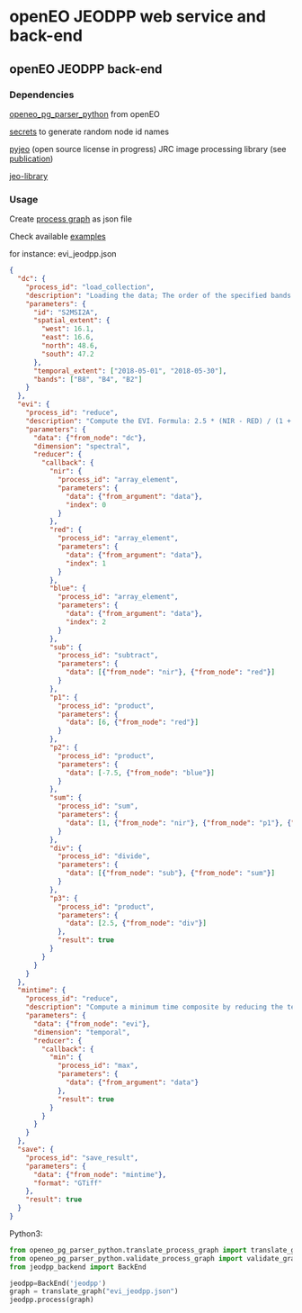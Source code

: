 # openEO JEODPP web service and back-end

## openEO JEODPP back-end

### Dependencies
[openeo_pg_parser_python](https://github.com/Open-EO/openeo-pg-parser-python)
from openEO

[secrets](https://docs.python.org/3/library/secrets.html)
to generate random node id names

[pyjeo](https://jeodpp.jrc.ec.europa.eu/apps/gitlab/jeodpp/JIPlib/pyJEO) (open source license in progress)
JRC image processing library (see [publication](https://doi.org/10.3390/ijgi8100461))

[jeo-library](https://jeodpp.jrc.ec.europa.eu/apps/gitlab/jeodpp-services/jeo-libraries/blob/master/README.md)

### Usage
Create [process graph](https://open-eo.github.io/openeo-api/processgraphs/)
as json file
 
Check available [examples](https://jeodpp.jrc.ec.europa.eu/apps/gitlab/jeodpp/openeo/tree/master/back_end/tests/process_graphs)

for instance: evi_jeodpp.json

```json
{
  "dc": {
    "process_id": "load_collection",
    "description": "Loading the data; The order of the specified bands is important for the following reduce operation.",
    "parameters": {
      "id": "S2MSI2A",
      "spatial_extent": {
        "west": 16.1,
        "east": 16.6,
        "north": 48.6,
        "south": 47.2
      },
      "temporal_extent": ["2018-05-01", "2018-05-30"],
      "bands": ["B8", "B4", "B2"]
    }
  },
  "evi": {
    "process_id": "reduce",
    "description": "Compute the EVI. Formula: 2.5 * (NIR - RED) / (1 + NIR + 6*RED + -7.5*BLUE)",
    "parameters": {
      "data": {"from_node": "dc"},
      "dimension": "spectral",
      "reducer": {
        "callback": {
          "nir": {
            "process_id": "array_element",
            "parameters": {
              "data": {"from_argument": "data"},
              "index": 0
            }
          },
          "red": {
            "process_id": "array_element",
            "parameters": {
              "data": {"from_argument": "data"},
              "index": 1
            }
          },
          "blue": {
            "process_id": "array_element",
            "parameters": {
              "data": {"from_argument": "data"},
              "index": 2
            }
          },
          "sub": {
            "process_id": "subtract",
            "parameters": {
              "data": [{"from_node": "nir"}, {"from_node": "red"}]
            }
          },
          "p1": {
            "process_id": "product",
            "parameters": {
              "data": [6, {"from_node": "red"}]
            }
          },
          "p2": {
            "process_id": "product",
            "parameters": {
              "data": [-7.5, {"from_node": "blue"}]
            }
          },
          "sum": {
            "process_id": "sum",
            "parameters": {
              "data": [1, {"from_node": "nir"}, {"from_node": "p1"}, {"from_node": "p2"}]
            }
          },
          "div": {
            "process_id": "divide",
            "parameters": {
              "data": [{"from_node": "sub"}, {"from_node": "sum"}]
            }
          },
          "p3": {
            "process_id": "product",
            "parameters": {
              "data": [2.5, {"from_node": "div"}]
            },
            "result": true
          }
        }
      }
    }
  },
  "mintime": {
    "process_id": "reduce",
    "description": "Compute a minimum time composite by reducing the temporal dimension",
    "parameters": {
      "data": {"from_node": "evi"},
      "dimension": "temporal",
      "reducer": {
        "callback": {
          "min": {
            "process_id": "max",
            "parameters": {
              "data": {"from_argument": "data"}
            },
            "result": true
          }
        }
      }
    }
  },
  "save": {
    "process_id": "save_result",
    "parameters": {
      "data": {"from_node": "mintime"},
      "format": "GTiff"
    },
    "result": true
  }
}
```

Python3:

```python
from openeo_pg_parser_python.translate_process_graph import translate_graph
from openeo_pg_parser_python.validate_process_graph import validate_graph
from jeodpp_backend import BackEnd

jeodpp=BackEnd('jeodpp')
graph = translate_graph("evi_jeodpp.json")
jeodpp.process(graph)
```

